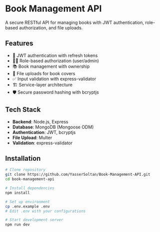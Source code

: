 # Book Management API

A secure RESTful API for managing books with JWT authentication, role-based authorization, and file uploads.

## Features

- 🔐 JWT authentication with refresh tokens
- 👨‍💼 Role-based authorization (user/admin)
- 📚 Book management with ownership
- 📁 File uploads for book covers
- ✅ Input validation with express-validator
- 🏗️ Service-layer architecture
- 🛡️ Secure password hashing with bcryptjs

## Tech Stack

- **Backend**: Node.js, Express
- **Database**: MongoDB (Mongoose ODM)
- **Authentication**: JWT, bcryptjs
- **File Upload**: Multer
- **Validation**: express-validator

## Installation

```bash
# Clone repository
git clone https://github.com/YasserSoltan/Book-Management-API.git
cd book-management-api

# Install dependencies
npm install

# Set up environment
cp .env.example .env
# Edit .env with your configurations

# Start development server
npm run dev